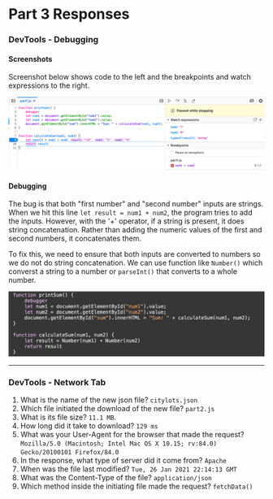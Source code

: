 # Part 3 Responses

### DevTools - Debugging
#### Screenshots
Screenshot below shows code to the left and the breakpoints and watch expressions to the right.

![breakpt](breakpt_watch.png)

#### Debugging 
The bug is that both "first number" and "second number" inputs are strings. When we hit this line `let result = num1 + num2`, the program tries to add the inputs. However, with the '+' operator, if a string is present, it does string concatenation. Rather than adding the numeric values of the first and second numbers, it concatenates them.

To fix this, we need to ensure that both inputs are converted to numbers so we do not do string concatenation. We can use function like `Number()` which converst a string to a number or `parseInt()` that converts to a whole number.

![code](code.png)

---

### DevTools - Network Tab
1. What is the name of the new json file? `citylots.json`
2. Which file initiated the download of the new file? `part2.js`
3. What is its file size? `11.1 MB`.
4. How long did it take to download? `129 ms`
5. What was your User-Agent for the browser that made the request? `Mozilla/5.0 (Macintosh; Intel Mac OS X 10.15; rv:84.0) Gecko/20100101 Firefox/84.0`
6. In the response, what type of server did it come from? `Apache`
7. When was the file last modified? `Tue, 26 Jan 2021 22:14:13 GMT`
8. What was the Content-Type of the file? `application/json`
9.  Which method inside the initiating file made the request? `fetchData()`
